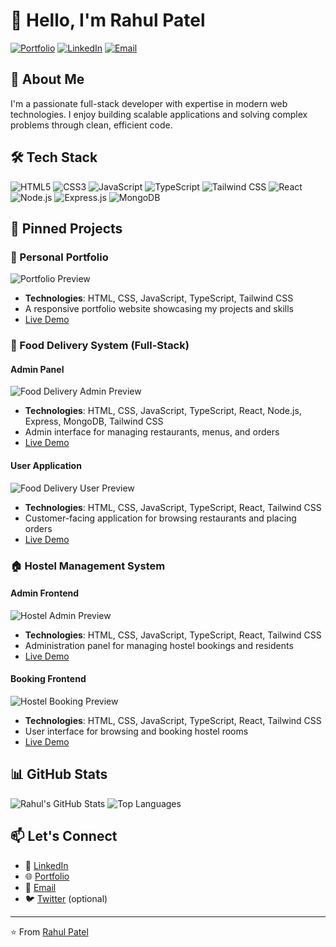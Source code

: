 # 👋 Hello, I'm Rahul Patel

[![Portfolio](https://img.shields.io/badge/Portfolio-Visit%20My%20Portfolio-blue?style=for-the-badge&logo=google-chrome)](https://your-portfolio-link.com)
[![LinkedIn](https://img.shields.io/badge/LinkedIn-Connect%20with%20me-blue?style=for-the-badge&logo=linkedin)](https://linkedin.com/in/rahulpatel51)
[![Email](https://img.shields.io/badge/Email-Contact%20Me-red?style=for-the-badge&logo=gmail)](mailto:your.email@domain.com)

## 🚀 About Me

I'm a passionate full-stack developer with expertise in modern web technologies. I enjoy building scalable applications and solving complex problems through clean, efficient code.

## 🛠️ Tech Stack

![HTML5](https://img.shields.io/badge/HTML5-E34F26?style=for-the-flat&logo=html5&logoColor=white)
![CSS3](https://img.shields.io/badge/CSS3-1572B6?style=for-the-flat&logo=css3&logoColor=white)
![JavaScript](https://img.shields.io/badge/JavaScript-F7DF1E?style=for-the-flat&logo=javascript&logoColor=black)
![TypeScript](https://img.shields.io/badge/TypeScript-007ACC?style=for-the-flat&logo=typescript&logoColor=white)
![Tailwind CSS](https://img.shields.io/badge/Tailwind%20CSS-38B2AC?style=for-the-flat&logo=tailwind-css&logoColor=white)
![React](https://img.shields.io/badge/React-20232A?style=for-the-flat&logo=react&logoColor=61DAFB)
![Node.js](https://img.shields.io/badge/Node.js-339933?style=for-the-flat&logo=nodedotjs&logoColor=white)
![Express.js](https://img.shields.io/badge/Express.js-000000?style=for-the-flat&logo=express&logoColor=white)
![MongoDB](https://img.shields.io/badge/MongoDB-47A248?style=for-the-flat&logo=mongodb&logoColor=white)

## 📌 Pinned Projects

### 🎨 Personal Portfolio
![Portfolio Preview](https://via.placeholder.com/400x200/4A90E2/FFFFFF?text=Portfolio+Preview)
- **Technologies**: HTML, CSS, JavaScript, TypeScript, Tailwind CSS
- A responsive portfolio website showcasing my projects and skills
- [Live Demo](https://your-portfolio-link.com)

### 🍕 Food Delivery System (Full-Stack)
#### Admin Panel
![Food Delivery Admin Preview](https://via.placeholder.com/400x200/50C878/FFFFFF?text=Food+Delivery+Admin)
- **Technologies**: HTML, CSS, JavaScript, TypeScript, React, Node.js, Express, MongoDB, Tailwind CSS
- Admin interface for managing restaurants, menus, and orders
- [Live Demo](https://food-delivery-admin-demo-link.com)

#### User Application
![Food Delivery User Preview](https://via.placeholder.com/400x200/FF6B6B/FFFFFF?text=Food+Delivery+User)
- **Technologies**: HTML, CSS, JavaScript, TypeScript, React, Tailwind CSS
- Customer-facing application for browsing restaurants and placing orders
- [Live Demo](https://food-delivery-user-demo-link.com)

### 🏠 Hostel Management System
#### Admin Frontend
![Hostel Admin Preview](https://via.placeholder.com/400x200/9B59B6/FFFFFF?text=Hostel+Admin)
- **Technologies**: HTML, CSS, JavaScript, TypeScript, React, Tailwind CSS
- Administration panel for managing hostel bookings and residents
- [Live Demo](https://hostel-admin-demo-link.com)

#### Booking Frontend
![Hostel Booking Preview](https://via.placeholder.com/400x200/3498DB/FFFFFF?text=Hostel+Booking)
- **Technologies**: HTML, CSS, JavaScript, TypeScript, React, Tailwind CSS
- User interface for browsing and booking hostel rooms
- [Live Demo](https://hostel-booking-demo-link.com)

## 📊 GitHub Stats

![Rahul's GitHub Stats](https://github-readme-stats.vercel.app/api?username=rahulpatel51&show_icons=true&theme=radical)
![Top Languages](https://github-readme-stats.vercel.app/api/top-langs/?username=rahulpatel51&layout=compact&theme=radical)

## 📫 Let's Connect

- 💼 [LinkedIn](https://linkedin.com/in/rahulpatel51)
- 🌐 [Portfolio](https://your-portfolio-link.com)
- 📧 [Email](mailto:your.email@domain.com)
- 🐦 [Twitter](https://twitter.com/rahulpatel51) (optional)

---

⭐️ From [Rahul Patel](https://github.com/rahulpatel51)
